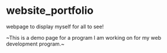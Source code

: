 # website_portfolio
webpage to display myself for all to see!


~This is a demo page for a program I am working on for my web development program.~
